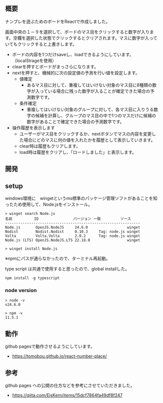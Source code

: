 ## 概要

ナンプレを遊ぶためのボードをReactで作成しました。

画面中央の１－９を選択して、ボードのマス目をクリックすると数字が入ります。空欄を選択した状態でクリックするとクリアされます。マスに数字が入っていてもクリックすると上書きします。

- ボードの内容を1つだけsaveし、loadできるようにしています。（localStrageを使用）
- clearを押すとボードがまっさらになります。
- nextを押すと、機械的に次の設定値の予測を行い値を設定します。
  - 値確定
    - あるマス目に対して、重複してはいけない対象のマス目に8種類の数字が入っている場合に残った数字が入ることが確定できた場合の予測数字です。
  - 条件確定
    - 重複してはいけない対象のグループに対して、各マス目に入りうる数字の候補を計算し、グループのマス目の中で1つのマスだけに候補の数字があることで確定できた場合の予測数字です。
- 操作履歴を表示します
  - ユーザーがマス目をクリックするか、nextボタンでマスの内容を変更した場合にどのマスに何の値を入れたかを履歴として表示していきます。
  - clear時は履歴もクリアします。
  - load時は履歴をクリアし、「ロードしました」と表示します。

## 開発

## setup

windows環境に　wingetというms標準のパッケージ管理ソフトがあることを知ったため使用して、Node.jsをインストール。

```
> winget search Node.js 
名前          ID                バージョン 一致         ソース                                                                                                 
--------------------------------------------------------------
Node.js       OpenJS.NodeJS     24.6.0                  winget
Nodist        Nodist.Nodist     0.10.3     Tag: node.js winget
Volta         Volta.Volta       2.0.2      Tag: node.js winget
Node.js (LTS) OpenJS.NodeJS.LTS 22.18.0                 winget  

```

```
> winget install Node.js   
```

※npmにパスが通らなかったので、ターミナル再起動。

type script は共通で使用すると思ったので、global installした。
```
npm install -g typescript 
```

### node version

```
> node -v
v24.6.0

> npm -v       
11.5.1
```


## 動作
github pagesで動作させるようにしています。

- https://tomobou.github.io/react-number-place/

## 参考

github pages への公開の仕方などを参考にさせていただきました。
- https://qiita.com/EisKern/items/15dcf7864fa49df8f247

